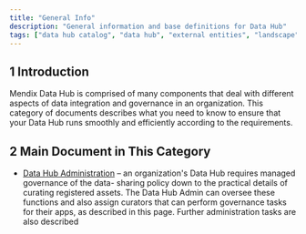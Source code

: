 ```yaml
---
title: "General Info"
description: "General information and base definitions for Data Hub"
tags: ["data hub catalog", "data hub", "external entities", "landscape", "published odata service"]
---
```


## 1 Introduction

Mendix Data Hub is comprised of many components that deal with different aspects of data integration and governance in an organization. This category of documents describes what you need to know to ensure that your Data Hub runs smoothly and efficiently according to the requirements.

## 2 Main Document in This Category

* [Data Hub Administration](data-hub-admin-functions) – an organization's Data Hub requires managed governance of the data- sharing policy down to the practical details of curating registered assets. The Data Hub Admin can oversee these functions and also assign curators that can perform governance tasks for their apps, as described in this page. Further administration tasks are also described

